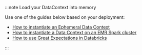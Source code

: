 :::note Load your DataContext into memory

Use one of the guides below based on your deployment:

- [How to instantiate an Ephemeral Data Context](/docs/guides/setup/configuring_data_contexts/instantiating_data_contexts/how_to_explicitly_instantiate_an_ephemeral_data_context)
- [How to instantiate a Data Context on an EMR Spark cluster](../../../deployment_patterns/how_to_instantiate_a_data_context_on_an_emr_spark_cluster.md)
- [How to use Great Expectations in Databricks](../../../deployment_patterns/how_to_use_great_expectations_in_databricks.md)

:::
